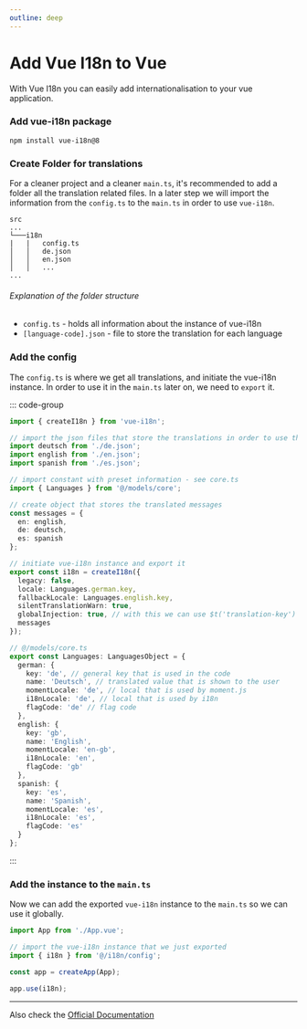 ```yaml
---
outline: deep
---
```


# Add Vue I18n to Vue

With Vue I18n you can easily add internationalisation to your vue application. 

### Add vue-i18n package

```console
npm install vue-i18n@8
```

### Create Folder for translations

For a cleaner project and a cleaner `main.ts`, it's recommended to add a folder all the translation related
files. In a later step we will import the information from the `config.ts` to the `main.ts` in order to use
`vue-i18n`.

```
src
...
└───i18n
|   |   config.ts
│   │   de.json
│   │   en.json
│   │   ...
...
```

###### Explanation of the folder structure

- `config.ts` - holds all information about the instance of vue-i18n
- `[language-code].json` - file to store the translation for each language

### Add the config

The `config.ts` is where we get all translations, and initiate the vue-i18n instance. In order to use it in
the `main.ts` later on, we need to `export` it.

::: code-group
```typescript  [i18n/config.ts]
import { createI18n } from 'vue-i18n';

// import the json files that store the translations in order to use them in your vue project
import deutsch from './de.json';
import english from './en.json';
import spanish from './es.json';

// import constant with preset information - see core.ts
import { Languages } from '@/models/core';

// create object that stores the translated messages
const messages = {
  en: english,
  de: deutsch,
  es: spanish
};

// initiate vue-i18n instance and export it
export const i18n = createI18n({
  legacy: false,
  locale: Languages.german.key,
  fallbackLocale: Languages.english.key,
  silentTranslationWarn: true,
  globalInjection: true, // with this we can use $t('translation-key') inside the templates
  messages
});
```

```typescript [core.ts (for constant)]
// @/models/core.ts
export const Languages: LanguagesObject = {
  german: {
    key: 'de', // general key that is used in the code
    name: 'Deutsch', // translated value that is shown to the user
    momentLocale: 'de', // local that is used by moment.js 
    i18nLocale: 'de', // local that is used by i18n
    flagCode: 'de' // flag code
  },
  english: {
    key: 'gb',
    name: 'English',
    momentLocale: 'en-gb',
    i18nLocale: 'en',
    flagCode: 'gb'
  },
  spanish: {
    key: 'es',
    name: 'Spanish',
    momentLocale: 'es',
    i18nLocale: 'es',
    flagCode: 'es'
  }
};
```
:::

### Add the instance to the `main.ts`

Now we can add the exported `vue-i18n` instance to the `main.ts` so we can use it globally. 

```typescript
import App from './App.vue';

// import the vue-i18n instance that we just exported
import { i18n } from '@/i18n/config';

const app = createApp(App);

app.use(i18n);
```

---
Also check the [Official Documentation](https://kazupon.github.io/vue-i18n/installation.html#compatibility-note)